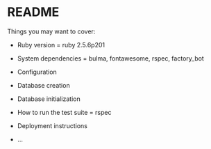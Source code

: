 # README
Things you may want to cover:

* Ruby version = ruby 2.5.6p201

* System dependencies = bulma, fontawesome, rspec, factory_bot

* Configuration

* Database creation

* Database initialization

* How to run the test suite = rspec

* Deployment instructions

* ...
